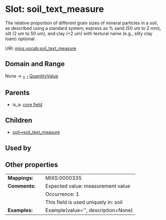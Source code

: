 
# Slot: soil_text_measure


The relative proportion of different grain sizes of mineral particles in a soil, as described using a standard system; express as % sand (50 um to 2 mm), silt (2 um to 50 um), and clay (<2 um) with textural name (e.g., silty clay loam) optional.

URI: [mixs.vocab:soil_text_measure](https://w3id.org/mixs/vocab/soil_text_measure)


## Domain and Range

None &#8594;  <sub>0..1</sub> [QuantityValue](QuantityValue.md)

## Parents

 *  is_a: [core field](core_field.md)

## Children

 *  [soil➞soil_text_measure](soil_soil_text_measure.md)

## Used by


## Other properties

|  |  |  |
| --- | --- | --- |
| **Mappings:** | | MIXS:0000335 |
| **Comments:** | | Expected value: measurement value |
|  | | Occurrence: 1 |
|  | | This field is used uniquely in: soil |
| **Examples:** | | Example(value='', description=None) |

